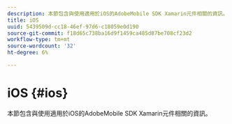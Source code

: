 ```yaml
---
description: 本節包含與使用適用於iOS的AdobeMobile SDK Xamarin元件相關的資訊。
title: iOS
uuid: 5439509d-cc18-46ef-97d6-c18059e0d190
source-git-commit: f18d65c738ba16d9f1459ca485d87be708cf23d2
workflow-type: tm+mt
source-wordcount: '32'
ht-degree: 6%

---
```



# iOS {#ios}

本節包含與使用適用於iOS的AdobeMobile SDK Xamarin元件相關的資訊。

